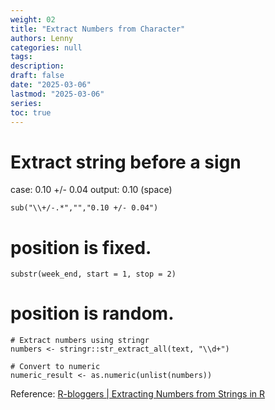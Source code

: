 ```yaml
---
weight: 02
title: "Extract Numbers from Character"
authors: Lenny
categories: null
tags: 
description: 
draft: false
date: "2025-03-06"
lastmod: "2025-03-06"
series:
toc: true
---
```


# Extract string before a sign

case: 0.10 +/- 0.04
output: 0.10 (space)

```
sub("\\+/-.*","","0.10 +/- 0.04")

```


# position is fixed.

```
substr(week_end, start = 1, stop = 2)
```

# position is random.

```
# Extract numbers using stringr
numbers <- stringr::str_extract_all(text, "\\d+")

# Convert to numeric
numeric_result <- as.numeric(unlist(numbers))
```
Reference: <a href = "https://www.r-bloggers.com/2024/06/extracting-numbers-from-strings-in-r/" target="_blank" rel="noopener noreferrer">R-bloggers | Extracting Numbers from Strings in R</a>
